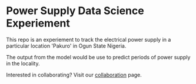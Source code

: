 # Power Supply Data Science Experiement

This repo is an experiement to track the electrical power supply in a 
particular location 'Pakuro' in Ogun State Nigeria.

The output from the model would be use to predict periods of power supply 
in the locality.

Interested in collaborating? Visit our [collaboration](contribution.md) page.